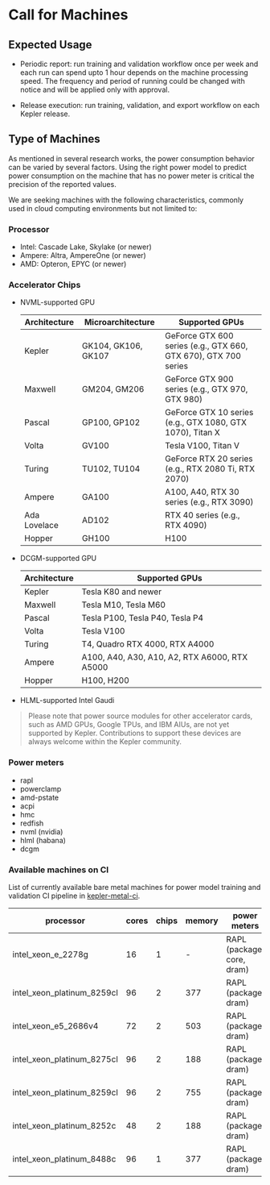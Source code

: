 # Call for Machines

## Expected Usage

- Periodic report: run training and validation workflow once per week and each run can spend upto 1 hour depends on the machine processing speed.
  The frequency and period of running could be changed with notice and will be applied only with approval.

- Release execution: run training, validation, and export workflow on each Kepler release.

## Type of Machines

As mentioned in several research works, the power consumption behavior can be varied by several factors.
Using the right power model to predict power consumption on the machine that has no power meter is critical the precision of the reported values.

We are seeking machines with the following characteristics, commonly used in cloud computing environments but not limited to:

### Processor
- Intel: Cascade Lake, Skylake (or newer)
- Ampere: Altra, AmpereOne (or newer)
- AMD: Opteron, EPYC (or newer)

### Accelerator Chips

- NVML-supported GPU

    |Architecture|Microarchitecture|Supported GPUs|
    |---|---|---|
    |Kepler|GK104, GK106, GK107|GeForce GTX 600 series (e.g., GTX 660, GTX 670), GTX 700 series|
    |Maxwell|GM204, GM206|GeForce GTX 900 series (e.g., GTX 970, GTX 980)|
    |Pascal|GP100, GP102|GeForce GTX 10 series (e.g., GTX 1080, GTX 1070), Titan X|
    |Volta|GV100|Tesla V100, Titan V|
    |Turing|TU102, TU104|GeForce RTX 20 series (e.g., RTX 2080 Ti, RTX 2070)|
    |Ampere|GA100|A100, A40, RTX 30 series (e.g., RTX 3090)|
    |Ada Lovelace|AD102|RTX 40 series (e.g., RTX 4090)|
    |Hopper|GH100|H100|


- DCGM-supported GPU

    |Architecture|Supported GPUs|
    |---|---|
    |Kepler|Tesla K80 and newer|
    |Maxwell|Tesla M10, Tesla M60|
    |Pascal|Tesla P100, Tesla P40, Tesla P4|
    |Volta|Tesla V100|
    |Turing|T4, Quadro RTX 4000, RTX A4000|
    |Ampere|A100, A40, A30, A10, A2, RTX A6000, RTX A5000|
    |Hopper|H100, H200|

- HLML-supported Intel Gaudi

> Please note that power source modules for other accelerator cards, such as AMD GPUs, Google TPUs, and IBM AIUs, are not yet supported by Kepler.
> Contributions to support these devices are always welcome within the Kepler community.

### Power meters
- rapl
- powerclamp
- amd-pstate
- acpi
- hmc
- redfish
- nvml (nvidia)
- hlml (habana)
- dcgm

### Available machines on CI

List of currently available bare metal machines for power model training and validation CI pipeline in [kepler-metal-ci](https://github.com/sustainable-computing-io/kepler-metal-ci/tree/main).

|processor|cores|chips|memory|power meters|source|sponsor|key contact
|---|---|---|----|---|---|---|---|
|intel_xeon_e_2278g| 16 | 1 | - | RAPL (package, core, dram)|equinix c3.small.x86|CNCF|@rootfs|
|intel_xeon_platinum_8259cl| 96 | 2 | 377| RAPL (package, dram)|ec2 m5.metal|RedHat|@rootfs|
|intel_xeon_e5_2686v4| 72 | 2 | 503| RAPL (package, dram)|ec2 i3.metal|RedHat|@rootfs|
|intel_xeon_platinum_8275cl| 96 | 2 | 188| RAPL (package, dram)|ec2 c5.metal|RedHat|@rootfs|
|intel_xeon_platinum_8259cl| 96 | 2 | 755| RAPL (package, dram)|ec2 r5.metal|RedHat|@rootfs|
|intel_xeon_platinum_8252c| 48 | 2 | 188 | RAPL (package, dram)|ec2 m5zn.metal|RedHat|@rootfs|
|intel_xeon_platinum_8488c| 96 | 1 | 377 | RAPL (package, dram)|ec2 m7i.metal-24xl|RedHat|@rootfs|
